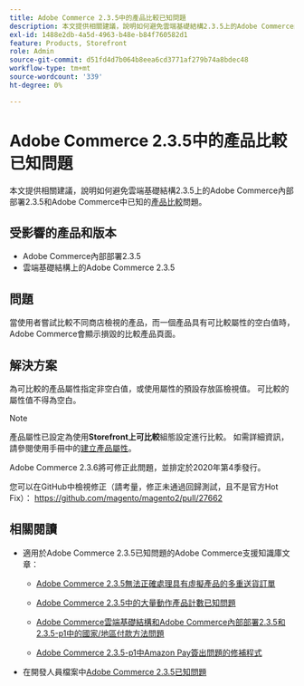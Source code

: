 ```yaml
---
title: Adobe Commerce 2.3.5中的產品比較已知問題
description: 本文提供相關建議，說明如何避免雲端基礎結構2.3.5上的Adobe Commerce內部部署2.3.5和Adobe Commerce中的已知[產品比較](https://docs.magento.com/user-guide/marketing/product-compare.html)問題。
exl-id: 1488e2db-4a5d-4963-b48e-b84f760582d1
feature: Products, Storefront
role: Admin
source-git-commit: d51fd4d7b064b8eea6cd3771af279b74a8bdec48
workflow-type: tm+mt
source-wordcount: '339'
ht-degree: 0%

---
```


# Adobe Commerce 2.3.5中的產品比較已知問題

本文提供相關建議，說明如何避免雲端基礎結構2.3.5上的Adobe Commerce內部部署2.3.5和Adobe Commerce中已知的[產品比較](https://docs.magento.com/user-guide/marketing/product-compare.html)問題。

## 受影響的產品和版本

* Adobe Commerce內部部署2.3.5
* 雲端基礎結構上的Adobe Commerce 2.3.5

## 問題

當使用者嘗試比較不同商店檢視的產品，而一個產品具有可比較屬性的空白值時，Adobe Commerce會顯示損毀的比較產品頁面。

## 解決方案

為可比較的產品屬性指定非空白值，或使用屬性的預設存放區檢視值。 可比較的屬性值不得為空白。

>[!NOTE]
>
>產品屬性已設定為使用&#x200B;**Storefront上可比較**&#x200B;組態設定進行比較。 如需詳細資訊，請參閱使用手冊中的[建立產品屬性](https://docs.magento.com/user-guide/stores/attribute-product-create.html#step-4-describe-the-storefront-properties)。

Adobe Commerce 2.3.6將可修正此問題，並排定於2020年第4季發行。

您可以在GitHub中檢視修正（請考量，修正未通過回歸測試，且不是官方Hot Fix）： <https://github.com/magento/magento2/pull/27662>

## 相關閱讀

<ul><li>適用於Adobe Commerce 2.3.5已知問題的Adobe Commerce支援知識庫文章：<ul>
<li>
<p title="Adobe Commerce 2.3.5無法正確處理具有虛擬產品的多重送貨訂單"><a href="/help/troubleshooting/miscellaneous/magento-2-3-5-known-issue-virtual-product-multi-ship-orders.md">Adobe Commerce 2.3.5無法正確處理具有虛擬產品的多重送貨訂單</a></p>
</li>
<li><a href="/help/troubleshooting/miscellaneous/bulk-action-product-count-known-issue-in-magento-2-3-5.md">Adobe Commerce 2.3.5中的大量動作產品計數已知問題</a></li>
<li>
<p title="Adobe Commerce雲端基礎結構和Adobe Commerce內部部署2.3.5和2.3.5-p1中的國家/地區付款方法問題"><a href="/help/troubleshooting/known-issues-patches-attached/magento-2-3-5-2-3-5-p1-patch-country-payment-issue.md">Adobe Commerce雲端基礎結構和Adobe Commerce內部部署2.3.5和2.3.5-p1中的國家/地區付款方法問題</a></p>
</li>
<li>
<p title="Adobe Commerce 2.3.5-p1中Amazon Pay簽出問題的修補程式"><a href="/help/troubleshooting/payments/patch-for-amazon-pay-checkout-issue-in-magento-2-3-5-p1.md">Adobe Commerce 2.3.5-p1中Amazon Pay簽出問題的修補程式</a></p>
</li>
</ul>
</li><li>在開發人員檔案中<a href="https://devdocs.magento.com/guides/v2.3/release-notes/release-notes-2-3-5-commerce.html#known-issues">Adobe Commerce 2.3.5已知問題</a></li></ul>
